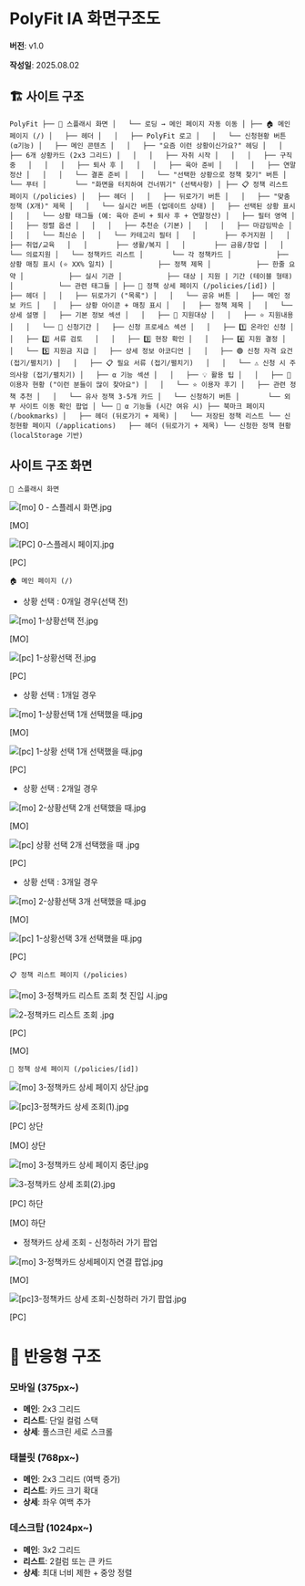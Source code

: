# PolyFit IA 화면구조도

**버전**: v1.0

**작성일**: 2025.08.02

## 🏗️ 사이트 구조

`PolyFit
├── 📱 스플래시 화면
│   └── 로딩 → 메인 페이지 자동 이동
│
├── 🏠 메인 페이지 (/)
│   ├── 헤더
│   │   ├── PolyFit 로고
│   │   └── 신청현황 버튼 (α기능)
│   ├── 메인 콘텐츠
│   │   ├── "요즘 이런 상황이신가요?" 헤딩
│   │   ├── 6개 상황카드 (2x3 그리드)
│   │   │   ├── 자취 시작
│   │   │   ├── 구직 중  
│   │   │   ├── 퇴사 후
│   │   │   ├── 육아 준비
│   │   │   ├── 연말정산
│   │   │   └── 결혼 준비
│   │   └── "선택한 상황으로 정책 찾기" 버튼
│   └── 푸터
│       └── "화면을 터치하여 건너뛰기" (선택사항)
│
├── 📋 정책 리스트 페이지 (/policies)
│   ├── 헤더
│   │   ├── 뒤로가기 버튼
│   │   ├── "맞춤 정책 (X개)" 제목
│   │   └── 실시간 버튼 (업데이트 상태)
│   ├── 선택된 상황 표시
│   │   └── 상황 태그들 (예: 육아 준비 + 퇴사 후 + 연말정산)
│   ├── 필터 영역
│   │   ├── 정렬 옵션
│   │   │   ├── 추천순 (기본)
│   │   │   ├── 마감임박순
│   │   │   └── 최신순
│   │   └── 카테고리 필터
│   │       ├── 주거지원
│   │       ├── 취업/교육  
│   │       ├── 생활/복지
│   │       ├── 금융/창업
│   │       └── 의료지원
│   └── 정책카드 리스트
│       └── 각 정책카드
│           ├── 상황 매칭 표시 (⭐ XX% 일치)
│           ├── 정책 제목
│           ├── 한줄 요약
│           ├── 실시 기관
│           ├── 대상 | 지원 | 기간 (테이블 형태)
│           └── 관련 태그들
│
├── 📄 정책 상세 페이지 (/policies/[id])
│   ├── 헤더
│   │   ├── 뒤로가기 ("목록")
│   │   └── 공유 버튼
│   ├── 메인 정보 카드
│   │   ├── 상황 아이콘 + 매칭 표시
│   │   ├── 정책 제목
│   │   └── 상세 설명
│   ├── 기본 정보 섹션
│   │   ├── 👥 지원대상
│   │   ├── ⭐ 지원내용  
│   │   └── 📅 신청기간
│   ├── 신청 프로세스 섹션
│   │   ├── 1️⃣ 온라인 신청
│   │   ├── 2️⃣ 서류 검토  
│   │   ├── 3️⃣ 현장 확인
│   │   ├── 4️⃣ 지원 결정
│   │   └── 5️⃣ 지원금 지급
│   ├── 상세 정보 아코디언
│   │   ├── 🟢 신청 자격 요건 (접기/펼치기)
│   │   ├── 📋 필요 서류 (접기/펼치기)  
│   │   └── ⚠️ 신청 시 주의사항 (접기/펼치기)
│   ├── α 기능 섹션
│   │   ├── 💡 활용 팁
│   │   ├── 👥 이용자 현황 ("이런 분들이 많이 찾아요")
│   │   └── ⭐ 이용자 후기
│   ├── 관련 정책 추천
│   │   └── 유사 정책 3-5개 카드
│   └── 신청하기 버튼
│       └── 외부 사이트 이동 확인 팝업
│
└── 🔖 α 기능들 (시간 여유 시)
    ├── 북마크 페이지 (/bookmarks)
    │   ├── 헤더 (뒤로가기 + 제목)
    │   └── 저장된 정책 리스트
    └── 신청현황 페이지 (/applications)  
        ├── 헤더 (뒤로가기 + 제목)
        └── 신청한 정책 현황 (localStorage 기반)`

## 사이트 구조 화면

`📱 스플래시 화면`

![[mo] 0 - 스플레시 화면.jpg](PolyFit%20IA%20%E1%84%92%E1%85%AA%E1%84%86%E1%85%A7%E1%86%AB%E1%84%80%E1%85%AE%E1%84%8C%E1%85%A9%E1%84%83%E1%85%A9%2024344b79970580a492d8ef066e4232b9/mo_0_-_%E1%84%89%E1%85%B3%E1%84%91%E1%85%B3%E1%86%AF%E1%84%85%E1%85%A6%E1%84%89%E1%85%B5_%E1%84%92%E1%85%AA%E1%84%86%E1%85%A7%E1%86%AB.jpg)

[MO]

![[PC] 0-스플레시 페이지.jpg](PolyFit%20IA%20%E1%84%92%E1%85%AA%E1%84%86%E1%85%A7%E1%86%AB%E1%84%80%E1%85%AE%E1%84%8C%E1%85%A9%E1%84%83%E1%85%A9%2024344b79970580a492d8ef066e4232b9/PC_0-%E1%84%89%E1%85%B3%E1%84%91%E1%85%B3%E1%86%AF%E1%84%85%E1%85%A6%E1%84%89%E1%85%B5_%E1%84%91%E1%85%A6%E1%84%8B%E1%85%B5%E1%84%8C%E1%85%B5.jpg)

[PC]

`🏠 메인 페이지 (/)`

- 상황 선택 : 0개일 경우(선택 전)

![[mo] 1-상황선택 전.jpg](PolyFit%20IA%20%E1%84%92%E1%85%AA%E1%84%86%E1%85%A7%E1%86%AB%E1%84%80%E1%85%AE%E1%84%8C%E1%85%A9%E1%84%83%E1%85%A9%2024344b79970580a492d8ef066e4232b9/mo_1-%E1%84%89%E1%85%A1%E1%86%BC%E1%84%92%E1%85%AA%E1%86%BC%E1%84%89%E1%85%A5%E1%86%AB%E1%84%90%E1%85%A2%E1%86%A8_%E1%84%8C%E1%85%A5%E1%86%AB.jpg)

[MO]

![[pc] 1-상황선택 전.jpg](PolyFit%20IA%20%E1%84%92%E1%85%AA%E1%84%86%E1%85%A7%E1%86%AB%E1%84%80%E1%85%AE%E1%84%8C%E1%85%A9%E1%84%83%E1%85%A9%2024344b79970580a492d8ef066e4232b9/pc_1-%E1%84%89%E1%85%A1%E1%86%BC%E1%84%92%E1%85%AA%E1%86%BC%E1%84%89%E1%85%A5%E1%86%AB%E1%84%90%E1%85%A2%E1%86%A8_%E1%84%8C%E1%85%A5%E1%86%AB.jpg)

[PC]

- 상황 선택 : 1개일 경우

![[mo] 1-상황선택 1개 선택했을 때.jpg](PolyFit%20IA%20%E1%84%92%E1%85%AA%E1%84%86%E1%85%A7%E1%86%AB%E1%84%80%E1%85%AE%E1%84%8C%E1%85%A9%E1%84%83%E1%85%A9%2024344b79970580a492d8ef066e4232b9/mo_1-%E1%84%89%E1%85%A1%E1%86%BC%E1%84%92%E1%85%AA%E1%86%BC%E1%84%89%E1%85%A5%E1%86%AB%E1%84%90%E1%85%A2%E1%86%A8_1%E1%84%80%E1%85%A2_%E1%84%89%E1%85%A5%E1%86%AB%E1%84%90%E1%85%A2%E1%86%A8%E1%84%92%E1%85%A2%E1%86%BB%E1%84%8B%E1%85%B3%E1%86%AF_%E1%84%84%E1%85%A2.jpg)

[MO]

![[pc] 1-상황 선택 1개 선택했을 때.jpg](PolyFit%20IA%20%E1%84%92%E1%85%AA%E1%84%86%E1%85%A7%E1%86%AB%E1%84%80%E1%85%AE%E1%84%8C%E1%85%A9%E1%84%83%E1%85%A9%2024344b79970580a492d8ef066e4232b9/pc_1-%E1%84%89%E1%85%A1%E1%86%BC%E1%84%92%E1%85%AA%E1%86%BC_%E1%84%89%E1%85%A5%E1%86%AB%E1%84%90%E1%85%A2%E1%86%A8_1%E1%84%80%E1%85%A2_%E1%84%89%E1%85%A5%E1%86%AB%E1%84%90%E1%85%A2%E1%86%A8%E1%84%92%E1%85%A2%E1%86%BB%E1%84%8B%E1%85%B3%E1%86%AF_%E1%84%84%E1%85%A2.jpg)

[PC]

- 상황 선택 : 2개일 경우

![[mo] 2-상황선택 2개 선택했을 때.jpg](PolyFit%20IA%20%E1%84%92%E1%85%AA%E1%84%86%E1%85%A7%E1%86%AB%E1%84%80%E1%85%AE%E1%84%8C%E1%85%A9%E1%84%83%E1%85%A9%2024344b79970580a492d8ef066e4232b9/mo_2-%E1%84%89%E1%85%A1%E1%86%BC%E1%84%92%E1%85%AA%E1%86%BC%E1%84%89%E1%85%A5%E1%86%AB%E1%84%90%E1%85%A2%E1%86%A8_2%E1%84%80%E1%85%A2_%E1%84%89%E1%85%A5%E1%86%AB%E1%84%90%E1%85%A2%E1%86%A8%E1%84%92%E1%85%A2%E1%86%BB%E1%84%8B%E1%85%B3%E1%86%AF_%E1%84%84%E1%85%A2.jpg)

[MO]

![[pc] 상황 선택 2개 선택했을 때 .jpg](PolyFit%20IA%20%E1%84%92%E1%85%AA%E1%84%86%E1%85%A7%E1%86%AB%E1%84%80%E1%85%AE%E1%84%8C%E1%85%A9%E1%84%83%E1%85%A9%2024344b79970580a492d8ef066e4232b9/pc_%E1%84%89%E1%85%A1%E1%86%BC%E1%84%92%E1%85%AA%E1%86%BC_%E1%84%89%E1%85%A5%E1%86%AB%E1%84%90%E1%85%A2%E1%86%A8_2%E1%84%80%E1%85%A2_%E1%84%89%E1%85%A5%E1%86%AB%E1%84%90%E1%85%A2%E1%86%A8%E1%84%92%E1%85%A2%E1%86%BB%E1%84%8B%E1%85%B3%E1%86%AF_%E1%84%84%E1%85%A2_.jpg)

[PC]

- 상황 선택 : 3개일 경우

![[mo] 2-상황선택 3개 선택했을 때.jpg](PolyFit%20IA%20%E1%84%92%E1%85%AA%E1%84%86%E1%85%A7%E1%86%AB%E1%84%80%E1%85%AE%E1%84%8C%E1%85%A9%E1%84%83%E1%85%A9%2024344b79970580a492d8ef066e4232b9/mo_2-%E1%84%89%E1%85%A1%E1%86%BC%E1%84%92%E1%85%AA%E1%86%BC%E1%84%89%E1%85%A5%E1%86%AB%E1%84%90%E1%85%A2%E1%86%A8_3%E1%84%80%E1%85%A2_%E1%84%89%E1%85%A5%E1%86%AB%E1%84%90%E1%85%A2%E1%86%A8%E1%84%92%E1%85%A2%E1%86%BB%E1%84%8B%E1%85%B3%E1%86%AF_%E1%84%84%E1%85%A2.jpg)

[MO]

![[pc] 1-상황선택 3개 선택했을 때.jpg](PolyFit%20IA%20%E1%84%92%E1%85%AA%E1%84%86%E1%85%A7%E1%86%AB%E1%84%80%E1%85%AE%E1%84%8C%E1%85%A9%E1%84%83%E1%85%A9%2024344b79970580a492d8ef066e4232b9/pc_1-%E1%84%89%E1%85%A1%E1%86%BC%E1%84%92%E1%85%AA%E1%86%BC%E1%84%89%E1%85%A5%E1%86%AB%E1%84%90%E1%85%A2%E1%86%A8_3%E1%84%80%E1%85%A2_%E1%84%89%E1%85%A5%E1%86%AB%E1%84%90%E1%85%A2%E1%86%A8%E1%84%92%E1%85%A2%E1%86%BB%E1%84%8B%E1%85%B3%E1%86%AF_%E1%84%84%E1%85%A2.jpg)

[PC]

`📋 정책 리스트 페이지 (/policies)`

![[mo] 3-정책카드 리스트 조회 첫 진입 시.jpg](PolyFit%20IA%20%E1%84%92%E1%85%AA%E1%84%86%E1%85%A7%E1%86%AB%E1%84%80%E1%85%AE%E1%84%8C%E1%85%A9%E1%84%83%E1%85%A9%2024344b79970580a492d8ef066e4232b9/mo_3-%E1%84%8C%E1%85%A5%E1%86%BC%E1%84%8E%E1%85%A2%E1%86%A8%E1%84%8F%E1%85%A1%E1%84%83%E1%85%B3_%E1%84%85%E1%85%B5%E1%84%89%E1%85%B3%E1%84%90%E1%85%B3_%E1%84%8C%E1%85%A9%E1%84%92%E1%85%AC_%E1%84%8E%E1%85%A5%E1%86%BA_%E1%84%8C%E1%85%B5%E1%86%AB%E1%84%8B%E1%85%B5%E1%86%B8_%E1%84%89%E1%85%B5.jpg)

![2-정책카드 리스트 조회 .jpg](PolyFit%20IA%20%E1%84%92%E1%85%AA%E1%84%86%E1%85%A7%E1%86%AB%E1%84%80%E1%85%AE%E1%84%8C%E1%85%A9%E1%84%83%E1%85%A9%2024344b79970580a492d8ef066e4232b9/2-%E1%84%8C%E1%85%A5%E1%86%BC%E1%84%8E%E1%85%A2%E1%86%A8%E1%84%8F%E1%85%A1%E1%84%83%E1%85%B3_%E1%84%85%E1%85%B5%E1%84%89%E1%85%B3%E1%84%90%E1%85%B3_%E1%84%8C%E1%85%A9%E1%84%92%E1%85%AC_.jpg)

[PC]

[MO]

`📄 정책 상세 페이지 (/policies/[id])`

![[mo] 3-정책카드 상세 페이지 상단.jpg](PolyFit%20IA%20%E1%84%92%E1%85%AA%E1%84%86%E1%85%A7%E1%86%AB%E1%84%80%E1%85%AE%E1%84%8C%E1%85%A9%E1%84%83%E1%85%A9%2024344b79970580a492d8ef066e4232b9/mo_3-%E1%84%8C%E1%85%A5%E1%86%BC%E1%84%8E%E1%85%A2%E1%86%A8%E1%84%8F%E1%85%A1%E1%84%83%E1%85%B3_%E1%84%89%E1%85%A1%E1%86%BC%E1%84%89%E1%85%A6_%E1%84%91%E1%85%A6%E1%84%8B%E1%85%B5%E1%84%8C%E1%85%B5_%E1%84%89%E1%85%A1%E1%86%BC%E1%84%83%E1%85%A1%E1%86%AB.jpg)

![[pc]3-정책카드 상세 조회(1).jpg](PolyFit%20IA%20%E1%84%92%E1%85%AA%E1%84%86%E1%85%A7%E1%86%AB%E1%84%80%E1%85%AE%E1%84%8C%E1%85%A9%E1%84%83%E1%85%A9%2024344b79970580a492d8ef066e4232b9/pc3-%E1%84%8C%E1%85%A5%E1%86%BC%E1%84%8E%E1%85%A2%E1%86%A8%E1%84%8F%E1%85%A1%E1%84%83%E1%85%B3_%E1%84%89%E1%85%A1%E1%86%BC%E1%84%89%E1%85%A6_%E1%84%8C%E1%85%A9%E1%84%92%E1%85%AC(1).jpg)

[PC] 상단

[MO] 상단

![[mo] 3-정책카드 상세 페이지 중단.jpg](PolyFit%20IA%20%E1%84%92%E1%85%AA%E1%84%86%E1%85%A7%E1%86%AB%E1%84%80%E1%85%AE%E1%84%8C%E1%85%A9%E1%84%83%E1%85%A9%2024344b79970580a492d8ef066e4232b9/mo_3-%E1%84%8C%E1%85%A5%E1%86%BC%E1%84%8E%E1%85%A2%E1%86%A8%E1%84%8F%E1%85%A1%E1%84%83%E1%85%B3_%E1%84%89%E1%85%A1%E1%86%BC%E1%84%89%E1%85%A6_%E1%84%91%E1%85%A6%E1%84%8B%E1%85%B5%E1%84%8C%E1%85%B5_%E1%84%8C%E1%85%AE%E1%86%BC%E1%84%83%E1%85%A1%E1%86%AB.jpg)

![3-정책카드 상세 조회(2).jpg](PolyFit%20IA%20%E1%84%92%E1%85%AA%E1%84%86%E1%85%A7%E1%86%AB%E1%84%80%E1%85%AE%E1%84%8C%E1%85%A9%E1%84%83%E1%85%A9%2024344b79970580a492d8ef066e4232b9/3-%E1%84%8C%E1%85%A5%E1%86%BC%E1%84%8E%E1%85%A2%E1%86%A8%E1%84%8F%E1%85%A1%E1%84%83%E1%85%B3_%E1%84%89%E1%85%A1%E1%86%BC%E1%84%89%E1%85%A6_%E1%84%8C%E1%85%A9%E1%84%92%E1%85%AC(2).jpg)

[PC] 하단

[MO] 하단

- 정책카드 상세 조회 - 신청하러 가기 팝업

![[mo] 3-정책카드 상세페이지 연결 팝업.jpg](PolyFit%20IA%20%E1%84%92%E1%85%AA%E1%84%86%E1%85%A7%E1%86%AB%E1%84%80%E1%85%AE%E1%84%8C%E1%85%A9%E1%84%83%E1%85%A9%2024344b79970580a492d8ef066e4232b9/mo_3-%E1%84%8C%E1%85%A5%E1%86%BC%E1%84%8E%E1%85%A2%E1%86%A8%E1%84%8F%E1%85%A1%E1%84%83%E1%85%B3_%E1%84%89%E1%85%A1%E1%86%BC%E1%84%89%E1%85%A6%E1%84%91%E1%85%A6%E1%84%8B%E1%85%B5%E1%84%8C%E1%85%B5_%E1%84%8B%E1%85%A7%E1%86%AB%E1%84%80%E1%85%A7%E1%86%AF_%E1%84%91%E1%85%A1%E1%86%B8%E1%84%8B%E1%85%A5%E1%86%B8.jpg)

[MO]

![[pc]3-정책카드 상세 조회-신청하러 가기 팝업.jpg](PolyFit%20IA%20%E1%84%92%E1%85%AA%E1%84%86%E1%85%A7%E1%86%AB%E1%84%80%E1%85%AE%E1%84%8C%E1%85%A9%E1%84%83%E1%85%A9%2024344b79970580a492d8ef066e4232b9/pc3-%E1%84%8C%E1%85%A5%E1%86%BC%E1%84%8E%E1%85%A2%E1%86%A8%E1%84%8F%E1%85%A1%E1%84%83%E1%85%B3_%E1%84%89%E1%85%A1%E1%86%BC%E1%84%89%E1%85%A6_%E1%84%8C%E1%85%A9%E1%84%92%E1%85%AC-%E1%84%89%E1%85%B5%E1%86%AB%E1%84%8E%E1%85%A5%E1%86%BC%E1%84%92%E1%85%A1%E1%84%85%E1%85%A5_%E1%84%80%E1%85%A1%E1%84%80%E1%85%B5_%E1%84%91%E1%85%A1%E1%86%B8%E1%84%8B%E1%85%A5%E1%86%B8.jpg)

[PC]

# 📱 반응형 구조

### 모바일 (375px~)

- **메인**: 2x3 그리드
- **리스트**: 단일 컬럼 스택
- **상세**: 풀스크린 세로 스크롤

### 태블릿 (768px~)

- **메인**: 2x3 그리드 (여백 증가)
- **리스트**: 카드 크기 확대
- **상세**: 좌우 여백 추가

### 데스크탑 (1024px~)

- **메인**: 3x2 그리드
- **리스트**: 2컬럼 또는 큰 카드
- **상세**: 최대 너비 제한 + 중앙 정렬